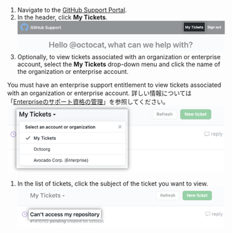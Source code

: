 1. Navigate to the [GitHub Support Portal](https://support.github.com/).
1. In the header, click **My Tickets**. ![Screenshot showing "My Tickets" link in the GitHub Support Portal header.](/assets/images/help/support/my-tickets-header.png)
1. Optionally, to view tickets associated with an organization or enterprise account, select the **My Tickets** drop-down menu and click the name of the organization or enterprise account.

  You must have an enterprise support entitlement to view tickets associated with an organization or enterprise account. 詳しい情報については「[Enterpriseのサポート資格の管理](/enterprise-cloud@latest/admin/user-management/managing-users-in-your-enterprise/managing-support-entitlements-for-your-enterprise)」を参照してください。 ![Screenshot of the "My Tickets" dropdown menu.](/assets/images/help/support/ticket-context.png)
1. In the list of tickets, click the subject of the ticket you want to view. ![Screenshot showing a list of support tickets with the subject highlighted.](/assets/images/help/support/my-tickets-list.png)
